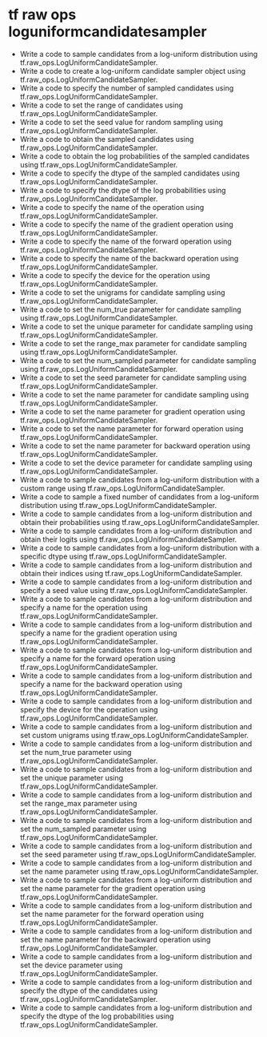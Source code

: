 # tf raw ops loguniformcandidatesampler

- Write a code to sample candidates from a log-uniform distribution using tf.raw_ops.LogUniformCandidateSampler.
- Write a code to create a log-uniform candidate sampler object using tf.raw_ops.LogUniformCandidateSampler.
- Write a code to specify the number of sampled candidates using tf.raw_ops.LogUniformCandidateSampler.
- Write a code to set the range of candidates using tf.raw_ops.LogUniformCandidateSampler.
- Write a code to set the seed value for random sampling using tf.raw_ops.LogUniformCandidateSampler.
- Write a code to obtain the sampled candidates using tf.raw_ops.LogUniformCandidateSampler.
- Write a code to obtain the log probabilities of the sampled candidates using tf.raw_ops.LogUniformCandidateSampler.
- Write a code to specify the dtype of the sampled candidates using tf.raw_ops.LogUniformCandidateSampler.
- Write a code to specify the dtype of the log probabilities using tf.raw_ops.LogUniformCandidateSampler.
- Write a code to specify the name of the operation using tf.raw_ops.LogUniformCandidateSampler.
- Write a code to specify the name of the gradient operation using tf.raw_ops.LogUniformCandidateSampler.
- Write a code to specify the name of the forward operation using tf.raw_ops.LogUniformCandidateSampler.
- Write a code to specify the name of the backward operation using tf.raw_ops.LogUniformCandidateSampler.
- Write a code to specify the device for the operation using tf.raw_ops.LogUniformCandidateSampler.
- Write a code to set the unigrams for candidate sampling using tf.raw_ops.LogUniformCandidateSampler.
- Write a code to set the num_true parameter for candidate sampling using tf.raw_ops.LogUniformCandidateSampler.
- Write a code to set the unique parameter for candidate sampling using tf.raw_ops.LogUniformCandidateSampler.
- Write a code to set the range_max parameter for candidate sampling using tf.raw_ops.LogUniformCandidateSampler.
- Write a code to set the num_sampled parameter for candidate sampling using tf.raw_ops.LogUniformCandidateSampler.
- Write a code to set the seed parameter for candidate sampling using tf.raw_ops.LogUniformCandidateSampler.
- Write a code to set the name parameter for candidate sampling using tf.raw_ops.LogUniformCandidateSampler.
- Write a code to set the name parameter for gradient operation using tf.raw_ops.LogUniformCandidateSampler.
- Write a code to set the name parameter for forward operation using tf.raw_ops.LogUniformCandidateSampler.
- Write a code to set the name parameter for backward operation using tf.raw_ops.LogUniformCandidateSampler.
- Write a code to set the device parameter for candidate sampling using tf.raw_ops.LogUniformCandidateSampler.
- Write a code to sample candidates from a log-uniform distribution with a custom range using tf.raw_ops.LogUniformCandidateSampler.
- Write a code to sample a fixed number of candidates from a log-uniform distribution using tf.raw_ops.LogUniformCandidateSampler.
- Write a code to sample candidates from a log-uniform distribution and obtain their probabilities using tf.raw_ops.LogUniformCandidateSampler.
- Write a code to sample candidates from a log-uniform distribution and obtain their logits using tf.raw_ops.LogUniformCandidateSampler.
- Write a code to sample candidates from a log-uniform distribution with a specific dtype using tf.raw_ops.LogUniformCandidateSampler.
- Write a code to sample candidates from a log-uniform distribution and obtain their indices using tf.raw_ops.LogUniformCandidateSampler.
- Write a code to sample candidates from a log-uniform distribution and specify a seed value using tf.raw_ops.LogUniformCandidateSampler.
- Write a code to sample candidates from a log-uniform distribution and specify a name for the operation using tf.raw_ops.LogUniformCandidateSampler.
- Write a code to sample candidates from a log-uniform distribution and specify a name for the gradient operation using tf.raw_ops.LogUniformCandidateSampler.
- Write a code to sample candidates from a log-uniform distribution and specify a name for the forward operation using tf.raw_ops.LogUniformCandidateSampler.
- Write a code to sample candidates from a log-uniform distribution and specify a name for the backward operation using tf.raw_ops.LogUniformCandidateSampler.
- Write a code to sample candidates from a log-uniform distribution and specify the device for the operation using tf.raw_ops.LogUniformCandidateSampler.
- Write a code to sample candidates from a log-uniform distribution and set custom unigrams using tf.raw_ops.LogUniformCandidateSampler.
- Write a code to sample candidates from a log-uniform distribution and set the num_true parameter using tf.raw_ops.LogUniformCandidateSampler.
- Write a code to sample candidates from a log-uniform distribution and set the unique parameter using tf.raw_ops.LogUniformCandidateSampler.
- Write a code to sample candidates from a log-uniform distribution and set the range_max parameter using tf.raw_ops.LogUniformCandidateSampler.
- Write a code to sample candidates from a log-uniform distribution and set the num_sampled parameter using tf.raw_ops.LogUniformCandidateSampler.
- Write a code to sample candidates from a log-uniform distribution and set the seed parameter using tf.raw_ops.LogUniformCandidateSampler.
- Write a code to sample candidates from a log-uniform distribution and set the name parameter using tf.raw_ops.LogUniformCandidateSampler.
- Write a code to sample candidates from a log-uniform distribution and set the name parameter for the gradient operation using tf.raw_ops.LogUniformCandidateSampler.
- Write a code to sample candidates from a log-uniform distribution and set the name parameter for the forward operation using tf.raw_ops.LogUniformCandidateSampler.
- Write a code to sample candidates from a log-uniform distribution and set the name parameter for the backward operation using tf.raw_ops.LogUniformCandidateSampler.
- Write a code to sample candidates from a log-uniform distribution and set the device parameter using tf.raw_ops.LogUniformCandidateSampler.
- Write a code to sample candidates from a log-uniform distribution and specify the dtype of the candidates using tf.raw_ops.LogUniformCandidateSampler.
- Write a code to sample candidates from a log-uniform distribution and specify the dtype of the log probabilities using tf.raw_ops.LogUniformCandidateSampler.